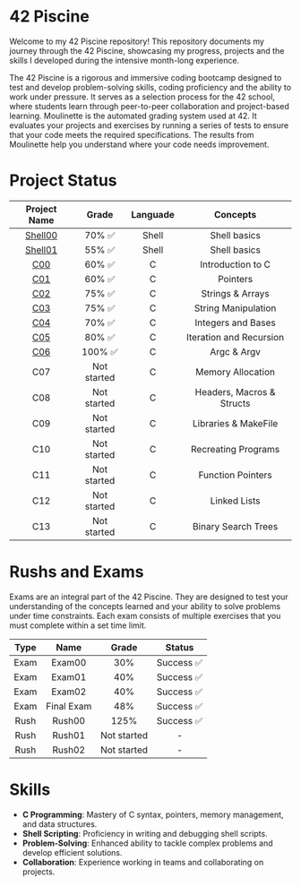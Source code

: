 # 42 Piscine
Welcome to my 42 Piscine repository! This repository documents my journey through the 42 Piscine, showcasing my progress, projects and the skills I developed during the intensive month-long experience.

The 42 Piscine is a rigorous and immersive coding bootcamp designed to test and develop problem-solving skills, coding proficiency and the ability to work under pressure. It serves as a selection process for the 42 school, where students learn through peer-to-peer collaboration and project-based learning.
Moulinette is the automated grading system used at 42. It evaluates your projects and exercises by running a series of tests to ensure that your code meets the required specifications. The results from Moulinette help you understand where your code needs improvement.

# Project Status
| Project Name                                                                           | Grade   | Languade   | Concepts | 
|  :---------------------------------------------------------------------------------:   |  :---:  |  :------:  | :---:  |
| <a href="https://github.com/CatAraujoo/42_Piscine/tree/main/Shell00">Shell00</a>       | 70% ✅ | Shell       | Shell basics | 
| <a href="https://github.com/CatAraujoo/42_Piscine/tree/main/Shell01">Shell01</a>       | 55% ✅ | Shell       | Shell basics |
| <a href="https://github.com/CatAraujoo/42_Piscine/tree/main/C00">C00</a>               | 60% ✅ | C           | Introduction to C |
| <a href="https://github.com/CatAraujoo/42_Piscine/tree/main/C01">C01</a>      | 60% ✅ | C | Pointers |
| <a href="https://github.com/CatAraujoo/42_Piscine/tree/main/C01">C02</a> | 75% ✅ | C | Strings & Arrays |
| <a href="https://github.com/CatAraujoo/42_Piscine/tree/main/C01">C03</a> | 75% ✅ | C | String Manipulation |
| <a href="https://github.com/CatAraujoo/42_Piscine/tree/main/C01">C04</a> | 70% ✅ | C | Integers and Bases |
| <a href="https://github.com/CatAraujoo/42_Piscine/tree/main/C01">C05</a> | 80% ✅ | C | Iteration and Recursion |
| <a href="https://github.com/CatAraujoo/42_Piscine/tree/main/C01">C06</a> | 100% ✅| C | Argc & Argv |
| C07      | Not started | C | Memory Allocation |
| C08      | Not started | C | Headers, Macros & Structs |
| C09      | Not started | C | Libraries & MakeFile |
| C10      | Not started | C | Recreating Programs |
| C11      | Not started | C | Function Pointers |
| C12      | Not started | C | Linked Lists |
| C13      | Not started | C | Binary Search Trees |

# Rushs and Exams
Exams are an integral part of the 42 Piscine. They are designed to test your understanding of the concepts learned and your ability to solve problems under time constraints. Each exam consists of multiple exercises that you must complete within a set time limit.

| Type  | Name | Grade | Status
|  :---:   |  :---:  |  :---:  | :---:  |
| Exam  | Exam00 | 30% | Success ✅
| Exam  | Exam01 | 40% | Success ✅
| Exam  | Exam02 | 40% | Success ✅
| Exam  | Final Exam | 48% | Success ✅
| Rush  | Rush00 | 125% | Success ✅
| Rush  | Rush01 | Not started | -
| Rush  | Rush02 | Not started | -

# Skills
- **C Programming**: Mastery of C syntax, pointers, memory management, and data structures.
- **Shell Scripting**: Proficiency in writing and debugging shell scripts.
- **Problem-Solving**: Enhanced ability to tackle complex problems and develop efficient solutions.
- **Collaboration**: Experience working in teams and collaborating on projects.
